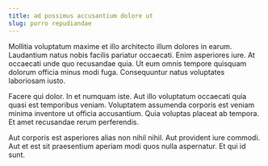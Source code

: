 ```yaml
---
title: ad possimus accusantium dolore ut
slug: porro repudiandae
---
```


Mollitia voluptatum maxime et illo architecto illum dolores in earum. Laudantium natus nobis facilis pariatur occaecati. Enim asperiores iure. At occaecati unde quo recusandae quia. Ut eum omnis tempore quisquam dolorum officia minus modi fuga. Consequuntur natus voluptates laboriosam iusto.

Facere qui dolor. In et numquam iste. Aut illo voluptatum occaecati quia quasi est temporibus veniam. Voluptatem assumenda corporis est veniam minima inventore ut officia accusantium. Quia voluptas placeat ab tempora. Et amet recusandae rerum perferendis.

Aut corporis est asperiores alias non nihil nihil. Aut provident iure commodi. Aut et est sit praesentium aperiam modi quos nulla aspernatur. Et qui id sunt.
